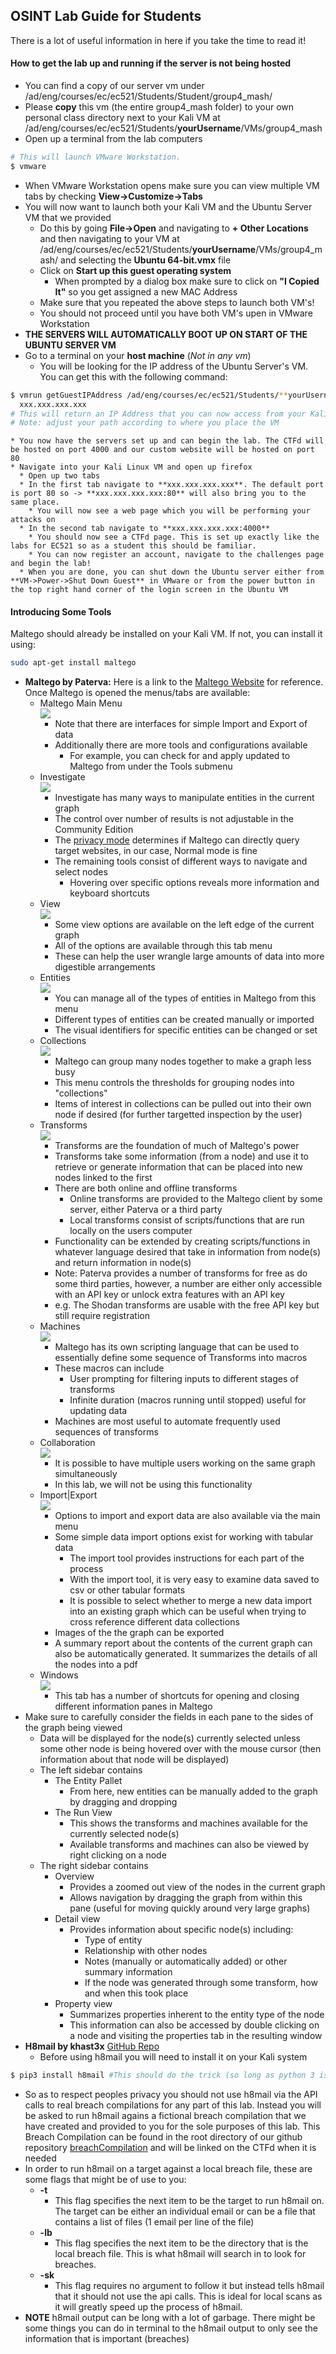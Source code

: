## OSINT Lab Guide for Students
There is a lot of useful information in here if you take the time to read it!
#### How to get the lab up and running if the server is not being hosted
  * You can find a copy of our server vm under /ad/eng/courses/ec/ec521/Students/Student/group4_mash/
  * Please **copy** this vm (the entire group4_mash folder) to your own personal class directory next to your Kali VM at /ad/eng/courses/ec/ec521/Students/**yourUsername**/VMs/group4_mash
  * Open up a terminal from the lab computers

  ```bash
  # This will launch VMware Workstation.
  $ vmware
  ```
  * When VMware Workstation opens make sure you can view multiple VM tabs by checking **View->Customize->Tabs**
  * You will now want to launch both your Kali VM and the Ubuntu Server VM that we provided
    * Do this by going **File->Open** and navigating to  **+ Other Locations** and then navigating to your VM at /ad/eng/courses/ec/ec521/Students/**yourUsername**/VMs/group4_mash/ and selecting the **Ubuntu 64-bit.vmx** file
    * Click on **Start up this guest operating system**
      * When prompted by a dialog box make sure to click on **"I Copied It"** so you get assigned a new MAC Address
    * Make sure that you repeated the above steps to launch both VM's!
    * You should not proceed until you have both VM's upen in VMware Workstation
  * **THE SERVERS WILL AUTOMATICALLY BOOT UP ON START OF THE UBUNTU SERVER VM**
  * Go to a terminal on your **host machine** (*Not in any vm*)
    * You will be looking for the IP address of the Ubuntu Server's VM. You can get this with the following command:

  ```bash
  $ vmrun getGuestIPAddress /ad/eng/courses/ec/ec521/Students/**yourUsername**/VMs/group4_mash/Ubuntu\ 64-bit.vmx -wait
    xxx.xxx.xxx.xxx
  # This will return an IP Address that you can now access from your Kali VM
  # Note: adjust your path according to where you place the VM
  ```

    * You now have the servers set up and can begin the lab. The CTFd will be hosted on port 4000 and our custom website will be hosted on port 80
    * Navigate into your Kali Linux VM and open up firefox
      * Open up two tabs
      * In the first tab navigate to **xxx.xxx.xxx.xxx**. The default port is port 80 so -> **xxx.xxx.xxx.xxx:80** will also bring you to the same place.
        * You will now see a web page which you will be performing your attacks on
      * In the second tab navigate to **xxx.xxx.xxx.xxx:4000**
        * You should now see a CTFd page. This is set up exactly like the labs for EC521 so as a student this should be familiar.
        * You can now register an account, navigate to the challenges page and begin the lab!
      * When you are done, you can shut down the Ubuntu server either from **VM->Power->Shut Down Guest** in VMware or from the power button in the top right hand corner of the login screen in the Ubuntu VM

#### Introducing Some Tools
Maltego should already be installed on your Kali VM. If not, you can install it using:

```bash
sudo apt-get install maltego
```
* **Maltego by Paterva:** Here is a link to the [Maltego Website](https://www.paterva.com/) for reference. Once Maltego is opened the menus/tabs are available:
  * Maltego Main Menu\
  ![](./mdImages/maltego_mainmenu.png)
    * Note that there are interfaces for simple Import and Export of data
    * Additionally there are more tools and configurations available
      * For example, you can check for and apply updated to Maltego from under the Tools submenu
  * Investigate\
  ![](mdImages/maltego_investigate.png)
    * Investigate has many ways to manipulate entities in the current graph
    * The control over number of results is not adjustable in the Community Edition
    * The [privacy mode](https://docs.maltego.com/support/solutions/articles/15000022891-privacy-mode) determines if Maltego can directly query target websites, in our case, Normal mode is fine
    * The remaining tools consist of different ways to navigate and select nodes
      * Hovering over specific options reveals more information and keyboard shortcuts
  * View\
  ![](mdImages/maltego_view.png)
    * Some view options are available on the left edge of the current graph
    * All of the options are available through this tab menu
    * These can help the user wrangle large amounts of data into more digestible arrangements
  * Entities\
  ![](mdImages/maltego_entities.png)
    * You can manage all of the types of entities in Maltego from this menu
    * Different types of entities can be created manually or imported
    * The visual identifiers for specific entities can be changed or set
  * Collections\
  ![](mdImages/maltego_collections.png)
    * Maltego can group many nodes together to make a graph less busy
    * This menu controls the thresholds for grouping nodes into "collections"
    * Items of interest in collections can be pulled out into their own node if desired (for further targetted inspection by the user)
  * Transforms\
  ![](mdImages/maltego_transforms.png)
    * Transforms are the foundation of much of Maltego's power
    * Transforms take some information (from a node) and use it to retrieve or generate information that can be placed into new nodes linked to the first
    * There are both online and offline transforms
      * Online transforms are provided to the Maltego client by some server, either Paterva or a third party
      * Local transforms consist of scripts/functions that are run locally on the users computer
    * Functionality can be extended by creating scripts/functions in whatever language desired that take in information from node(s) and return information in node(s)
    * Note: Paterva provides a number of transforms for free as do some third parties, however, a number are either only accessible with an API key or unlock extra features with an API key
    * e.g. The Shodan transforms are usable with the free API key but still require registration
  * Machines\
  ![](mdImages/maltego_machines.png)
    * Maltego has its own scripting language that can be used to essentially define some sequence of Transforms into macros
    * These macros can include
      * User prompting for filtering inputs to different stages of transforms
      * Infinite duration (macros running until stopped) useful for updating data
    * Machines are most useful to automate frequently used sequences of transforms
  * Collaboration\
  ![](mdImages/maltego_collaboration.png)
    * It is possible to have multiple users working on the same graph simultaneously
    * In this lab, we will not be using this functionality
  * Import|Export\
  ![](mdImages/maltego_import-export.png)
    * Options to import and export data are also available via the main menu
    * Some simple data import options exist for working with tabular data
      * The import tool provides instructions for each part of the process
      * With the import tool, it is very easy to examine data saved to csv or other tabular formats
      * It is possible to select whether to merge a new data import into an existing graph which can be useful when trying to cross reference different data collections
    * Images of the the graph can be exported
    * A summary report about the contents of the current graph can also be automatically generated. It summarizes the details of all the nodes into a pdf
  * Windows\
  ![](mdImages/maltego_windows.png)
    * This tab has a number of shortcuts for opening and closing different information panes in Maltego
* Make sure to carefully consider the fields in each pane to the sides of the graph being viewed
  * Data will be displayed for the node(s) currently selected unless some other node is being hovered over with the mouse cursor (then information about that node will be displayed)
  * The left sidebar contains
    * The Entity Pallet
      * From here, new entities can be manually added to the graph by dragging and dropping
    * The Run View
      * This shows the transforms and machines available for the currently selected node(s)
      * Available transforms and machines can also be viewed by right clicking on a node
  * The right sidebar contains
    * Overview
      * Provides a zoomed out view of the nodes in the current graph
      * Allows navigation by dragging the graph from within this pane (useful for moving quickly around very large graphs)
    * Detail view
      * Provides information about specific node(s) including:
        * Type of entity
        * Relationship with other nodes
        * Notes (manually or automatically added) or other summary information
        * If the node was generated through some transform, how and when this took place
    * Property view
      * Summarizes properties inherent to the entity type of the node
      * This information can also be accessed by double clicking on a node and visiting the properties tab in the resulting window
* **H8mail by khast3x** [GitHub Repo](https://github.com/khast3x/h8mail)
  * Before using h8mail you will need to install it on your Kali system

```bash
$ pip3 install h8mail #This should do the trick (so long as python 3 is installed in your version of Kali)
```
  * So as to respect peoples privacy you should not use h8mail via the API calls to real breach compilations for any part of this lab. Instead you will be asked to run h8mail agains a fictional breach compilation that we have created and provided to you for the sole purposes of this lab. This Breach Compilation can be found in the root directory of our github repository [breachCompilation](https://agile.bu.edu/bitbucket/projects/EC521FIN19/repos/group4/browse/breachCompilation) and will be linked on the CTFd when it is needed
  * In order to run h8mail on a target against a local breach file, these are some flags that might be of use to you:
    * **-t**
      * This flag specifies the next item to be the target to run h8mail on. The target can be either an individual email or can be a file that contains a list of files (1 email per line of the file)
    * **-lb**
      * This flag specifies the next item to be the directory that is the local breach file. This is what h8mail will search in to look for breaches.
    * **-sk**
      * This flag requires no argument to follow it but instead tells h8mail that it should not use the api calls. This is ideal for local scans as it will greatly speed up the process of h8mail.
  * **NOTE** h8mail output can be long with a lot of garbage. There might be some things you can do in terminal to the h8mail output to only see the information that is important (breaches)
  
